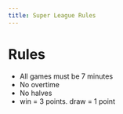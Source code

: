 ```yaml
---
title: Super League Rules
---
```


# Rules

* All games must be 7 minutes
* No overtime
* No halves
* win = 3 points. draw = 1 point
